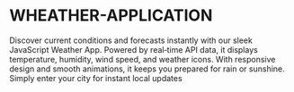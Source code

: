 # WHEATHER-APPLICATION
Discover current conditions and forecasts instantly with our sleek JavaScript Weather App. Powered by real‑time API data, it displays temperature, humidity, wind speed, and weather icons. With responsive design and smooth animations, it keeps you prepared for rain or sunshine. Simply enter your city for instant local updates
